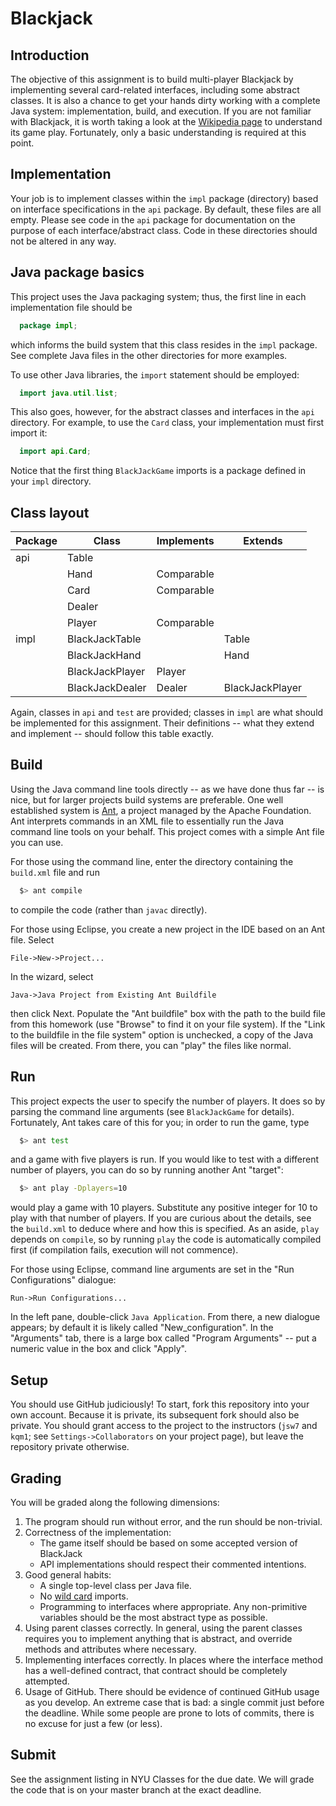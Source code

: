 # Blackjack

## Introduction

The objective of this assignment is to build multi-player Blackjack by
implementing several card-related interfaces, including some abstract
classes. It is also a chance to get your hands dirty working with a
complete Java system: implementation, build, and execution. If you are
not familiar with Blackjack, it is worth taking a look at the
[Wikipedia page](https://en.wikipedia.org/wiki/Blackjack) to
understand its game play. Fortunately, only a basic understanding is
required at this point.

## Implementation

Your job is to implement classes within the `impl` package (directory)
based on interface specifications in the `api` package. By default,
these files are all empty. Please see code in the `api` package for
documentation on the purpose of each interface/abstract class. Code in
these directories should not be altered in any way.

## Java package basics

This project uses the Java packaging system; thus, the first line in
each implementation file should be
```java
  package impl;
```
which informs the build system that this class resides in the `impl`
package. See complete Java files in the other directories for more
examples.

To use other Java libraries, the `import` statement should be
employed:
```java
  import java.util.list;
```
This also goes, however, for the abstract classes and interfaces in
the `api` directory. For example, to use the `Card` class, your
implementation must first import it:
```java
  import api.Card;
```
Notice that the first thing `BlackJackGame` imports is a package
defined in your `impl` directory.

## Class layout

Package | Class | Implements | Extends
---|---|---|---
api | Table | |
    | Hand | Comparable |
    | Card | Comparable |
    | Dealer | |
    | Player | Comparable |
impl | BlackJackTable | | Table
     | BlackJackHand | | Hand
     | BlackJackPlayer | Player |
     | BlackJackDealer | Dealer | BlackJackPlayer

Again, classes in `api` and `test` are provided; classes in `impl` are
what should be implemented for this assignment. Their
definitions -- what they extend and implement -- should follow this
table exactly.

## Build

Using the Java command line tools directly -- as we have done
thus far -- is nice, but for larger projects build systems are
preferable. One well established system is
[Ant](http://ant.apache.org), a project managed by the Apache
Foundation. Ant interprets commands in an XML file to essentially run
the Java command line tools on your behalf. This project comes with a
simple Ant file you can use.

For those using the command line, enter the directory containing the
`build.xml` file and run
```bash
  $> ant compile
```
to compile the code (rather than `javac` directly).

For those using Eclipse, you create a new project in the IDE based on
an Ant file. Select
```
File->New->Project...
```
In the wizard, select
```
Java->Java Project from Existing Ant Buildfile
```
then click Next. Populate the "Ant buildfile" box with the path to the
build file from this homework (use "Browse" to find it on your
file system). If the "Link to the buildfile in the file system" option
is unchecked, a copy of the Java files will be created. From there,
you can "play" the files like normal.

## Run

This project expects the user to specify the number of players. It
does so by parsing the command line arguments (see `BlackJackGame` for
details). Fortunately, Ant takes care of this for you; in order to run
the game, type
```bash
  $> ant test
```
and a game with five players is run. If you would like to test with a
different number of players, you can do so by running another Ant
"target":
```bash
  $> ant play -Dplayers=10
```
would play a game with 10 players. Substitute any positive integer for
10 to play with that number of players. If you are curious about the
details, see the `build.xml` to deduce where and how this is
specified. As an aside, `play` depends on `compile`, so by running
`play` the code is automatically compiled first (if compilation fails,
execution will not commence).

For those using Eclipse, command line arguments are set in the "Run
Configurations" dialogue:
```
Run->Run Configurations...
```
In the left pane, double-click `Java Application`. From there, a new
dialogue appears; by default it is likely called
"New_configuration". In the "Arguments" tab, there is a large box
called "Program Arguments" -- put a numeric value in the box and click
"Apply".

## Setup

You should use GitHub judiciously! To start, fork this repository into
your own account. Because it is private, its subsequent fork should
also be private. You should grant access to the project to the
instructors (`jsw7` and `kqm1`; see `Settings->Collaborators` on your
project page), but leave the repository private otherwise.

## Grading

You will be graded along the following dimensions:

1. The program should run without error, and the run should be
   non-trivial.
2. Correctness of the implementation:
   * The game itself should be based on some accepted version of
     BlackJack
   * API implementations should respect their commented intentions.
3. Good general habits:
   * A single top-level class per Java file.
   * No [wild card](http://stackoverflow.com/q/147454) imports.
   * Programming to interfaces where appropriate. Any non-primitive
     variables should be the most abstract type as possible.
4. Using parent classes correctly. In general, using the parent
   classes requires you to implement anything that is abstract, and
   override methods and attributes where necessary.
5. Implementing interfaces correctly. In places where the interface
   method has a well-defined contract, that contract should be
   completely attempted.
6. Usage of GitHub. There should be evidence of continued GitHub usage
   as you develop. An extreme case that is bad: a single commit just
   before the deadline. While some people are prone to lots of
   commits, there is no excuse for just a few (or less).

## Submit

See the assignment listing in NYU Classes for the due date. We will
grade the code that is on your master branch at the exact deadline.
